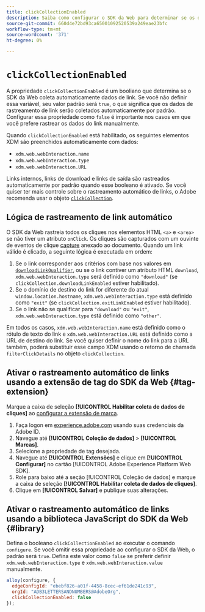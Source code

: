 ```yaml
---
title: clickCollectionEnabled
description: Saiba como configurar o SDK da Web para determinar se os dados de cliques em links são coletados automaticamente.
source-git-commit: 660d4e72bd93ca65001092520539a249eae23bfc
workflow-type: tm+mt
source-wordcount: '371'
ht-degree: 0%

---
```



# `clickCollectionEnabled`

A propriedade `clickCollectionEnabled` é um booliano que determina se o SDK da Web coleta automaticamente dados de link. Se você não definir essa variável, seu valor padrão será `true`, o que significa que os dados de rastreamento de link serão coletados automaticamente por padrão. Configurar essa propriedade como `false` é importante nos casos em que você prefere rastrear os dados do link manualmente.

Quando `clickCollectionEnabled` está habilitado, os seguintes elementos XDM são preenchidos automaticamente com dados:

* `xdm.web.webInteraction.name`
* `xdm.web.webInteraction.type`
* `xdm.web.webInteraction.URL`

Links internos, links de download e links de saída são rastreados automaticamente por padrão quando esse booleano é ativado. Se você quiser ter mais controle sobre o rastreamento automático de links, o Adobe recomenda usar o objeto [`clickCollection`](clickcollection.md).

## Lógica de rastreamento de link automático

O SDK da Web rastreia todos os cliques nos elementos HTML `<a>` e `<area>` se não tiver um atributo `onClick`. Os cliques são capturados com um ouvinte de eventos de clique [capture](https://www.w3.org/TR/uievents/#capture-phase) anexado ao documento. Quando um link válido é clicado, a seguinte lógica é executada em ordem:

1. Se o link corresponder aos critérios com base nos valores em [`downloadLinkQualifier`](downloadlinkqualifier.md), ou se o link contiver um atributo HTML `download`, `xdm.web.webInteraction.type` será definido como `"download"` (se `clickCollection.downloadLinkEnabled` estiver habilitado).
1. Se o domínio de destino do link for diferente do atual `window.location.hostname`, `xdm.web.webInteraction.type` está definido como `"exit"` (se `clickCollection.exitLinkEnabled` estiver habilitado).
1. Se o link não se qualificar para `"download"` ou `"exit"`, `xdm.web.webInteraction.type` está definido como `"other"`.

Em todos os casos, `xdm.web.webInteraction.name` está definido como o rótulo de texto do link e `xdm.web.webInteraction.URL` está definido como a URL de destino do link. Se você quiser definir o nome do link para a URL também, poderá substituir esse campo XDM usando o retorno de chamada `filterClickDetails` no objeto `clickCollection`.

## Ativar o rastreamento automático de links usando a extensão de tag do SDK da Web {#tag-extension}

Marque a caixa de seleção **[!UICONTROL Habilitar coleta de dados de cliques]** ao [configurar a extensão de marca](/help/tags/extensions/client/web-sdk/web-sdk-extension-configuration.md).

1. Faça logon em [experience.adobe.com](https://experience.adobe.com) usando suas credenciais da Adobe ID.
1. Navegue até **[!UICONTROL Coleção de dados]** > **[!UICONTROL Marcas]**.
1. Selecione a propriedade de tag desejada.
1. Navegue até **[!UICONTROL Extensões]** e clique em **[!UICONTROL Configurar]** no cartão [!UICONTROL Adobe Experience Platform Web SDK].
1. Role para baixo até a seção [!UICONTROL Coleção de dados] e marque a caixa de seleção **[!UICONTROL Habilitar coleta de dados de cliques]**.
1. Clique em **[!UICONTROL Salvar]** e publique suas alterações.

## Ativar o rastreamento automático de links usando a biblioteca JavaScript do SDK da Web {#library}

Defina o booleano `clickCollectionEnabled` ao executar o comando `configure`. Se você omitir essa propriedade ao configurar o SDK da Web, o padrão será `true`. Defina este valor como `false` se preferir definir `xdm.web.webInteraction.type` e `xdm.web.webInteraction.value` manualmente.

```js
alloy(configure, {
  edgeConfigId: "ebebf826-a01f-4458-8cec-ef61de241c93",
  orgId: "ADB3LETTERSANDNUMBERS@AdobeOrg",
  clickCollectionEnabled: false
});
```
